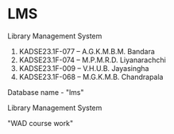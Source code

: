 # LMS
Library Management System
1) KADSE23.1F-077 – A.G.K.M.B.M. Bandara 
2) KADSE23.1F-074 – M.P.M.R.D. Liyanarachchi 
3) KADSE23.1F-009 – V.H.U.B. Jayasingha 
4) KADSE23.1F-068 – M.G.K.M.B. Chandrapala  



Database  name - "lms"

Library Management System

"WAD course work"
